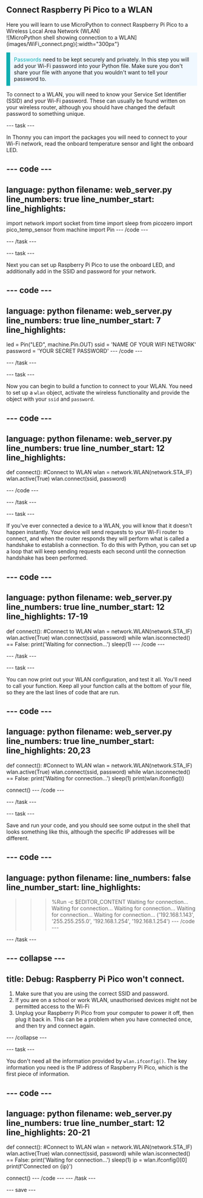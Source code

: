 ## Connect Raspberry Pi Pico to a WLAN

<div style="display: flex; flex-wrap: wrap">
<div style="flex-basis: 200px; flex-grow: 1; margin-right: 15px;">
Here you will learn to use MicroPython to connect Raspberry Pi Pico to a Wireless Local Area Network (WLAN)
</div>
<div>
![MicroPython shell showing connection to a WLAN](images/WiFi_connect.png){:width="300px"}
</div>
</div>

<p style='border-left: solid; border-width:10px; border-color: #0faeb0; background-color: aliceblue; padding: 10px;'>
<span style="color: #0faeb0">Passwords</span> need to be kept securely and privately. In this step you will add your Wi-Fi password into your Python file. Make sure you don't share your file with anyone that you wouldn't want to tell your password to.</p>

To connect to a WLAN, you will need to know your Service Set Identifier (SSID) and your Wi-Fi password. These can usually be found written on your wireless router, although you should have changed the default password to something unique.

--- task ---

In Thonny you can import the packages you will need to connect to your Wi-Fi network, read the onboard temperature sensor and light the onboard LED.

--- code ---
---
language: python
filename: web_server.py
line_numbers: true
line_number_start: 
line_highlights: 
---
import network
import socket
from time import sleep
from picozero import pico_temp_sensor
from machine import Pin
--- /code ---

--- /task ---

--- task ---

Next you can set up Raspberry Pi Pico to use the onboard LED, and additionally add in the SSID and password for your network.

--- code ---
---
language: python
filename: web_server.py
line_numbers: true
line_number_start: 7
line_highlights: 
---
led = Pin("LED", machine.Pin.OUT)
ssid = 'NAME OF YOUR WIFI NETWORK'
password = 'YOUR SECRET PASSWORD'
--- /code ---

--- /task ---

--- task ---

Now you can begin to build a function to connect to your WLAN. You need to set up a `wlan` object, activate the wireless functionality and provide the object with your `ssid` and `password`.

--- code ---
---
language: python
filename: web_server.py
line_numbers: true
line_number_start: 12
line_highlights: 
---
def connect():
    #Connect to WLAN
    wlan = network.WLAN(network.STA_IF)
    wlan.active(True)
    wlan.connect(ssid, password)

--- /code ---

--- /task ---

--- task ---

If you've ever connected a device to a WLAN, you will know that it doesn't happen instantly. Your device will send requests to your Wi-Fi router to connect, and when the router responds they will perform what is called a handshake to establish a connection. To do this with Python, you can set up a loop that will keep sending requests each second until the connection handshake has been performed.

--- code ---
---
language: python
filename: web_server.py
line_numbers: true
line_number_start: 12
line_highlights: 17-19
---
def connect():
    #Connect to WLAN
    wlan = network.WLAN(network.STA_IF)
    wlan.active(True)
    wlan.connect(ssid, password)
    while wlan.isconnected() == False:
        print('Waiting for connection...')
        sleep(1)
--- /code ---

--- /task ---

--- task ---

You can now print out your WLAN configuration, and test it all. You'll need to call your function. Keep all your function calls at the bottom of your file, so they are the last lines of code that are run.

--- code ---
---
language: python
filename: web_server.py
line_numbers: true
line_number_start: 
line_highlights: 20,23
---
def connect():
    #Connect to WLAN
    wlan = network.WLAN(network.STA_IF)
    wlan.active(True)
    wlan.connect(ssid, password)
    while wlan.isconnected() == False:
        print('Waiting for connection...')
        sleep(1)
    print(wlan.ifconfig())

    
connect()
--- /code ---

--- /task ---

--- task ---

Save and run your code, and you should see some output in the shell that looks something like this, although the specific IP addresses will be different.

--- code ---
---
language: python
filename: 
line_numbers: false
line_number_start: 
line_highlights: 
---
>>> %Run -c $EDITOR_CONTENT
Waiting for connection...
Waiting for connection...
Waiting for connection...
Waiting for connection...
Waiting for connection...
('192.168.1.143', '255.255.255.0', '192.168.1.254', '192.168.1.254')
--- /code ---

--- /task ---

--- collapse ---
---
title: Debug: Raspberry Pi Pico won't connect.
---
1. Make sure that you are using the correct SSID and password.
2. If you are on a school or work WLAN, unauthorised devices might not be permitted access to the Wi-Fi
3. Unplug your Raspberry Pi Pico from your computer to power it off, then plug it back in. This can be a problem when you have connected once, and then try and connect again.

--- /collapse ---

--- task ---

You don't need all the information provided by `wlan.ifconfig()`. The key information you need is the IP address of Raspberry Pi Pico, which is the first piece of information.

--- code ---
---
language: python
filename: web_server.py
line_numbers: true
line_number_start: 12
line_highlights: 20-21
---
def connect():
    #Connect to WLAN
    wlan = network.WLAN(network.STA_IF)
    wlan.active(True)
    wlan.connect(ssid, password)
    while wlan.isconnected() == False:
        print('Waiting for connection...')
        sleep(1)
    ip = wlan.ifconfig()[0]
    print(f'Connected on {ip}')
    

connect()
--- /code ---
--- /task ---

--- save ---